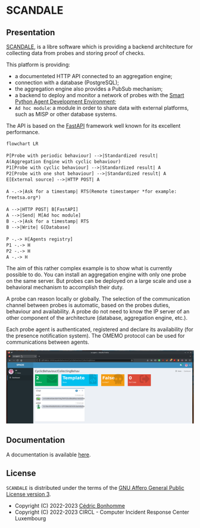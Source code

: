 # SCANDALE

## Presentation

[SCANDALE](https://github.com/scandale-project/scandale),
is a libre software which is providing a backend architecture
for collecting data from probes and storing proof of checks.

This platform is providing:

- a documenteted HTTP API connected to an aggregation engine;
- connection with a database (PostgreSQL);
- the aggregation engine also provides a PubSub mechanism;
- a backend to deploy and monitor a network of probes with the
  [Smart Python Agent Development Environment](https://github.com/javipalanca/spade);
- ``Ad hoc module``: a module in order to share data with external platforms,
  such as MISP or other database systems.

The API is based on the [FastAPI](https://fastapi.tiangolo.com) framework
well known for its excellent performance.


```mermaid
flowchart LR

P[Probe with periodic behaviour] -->|Standardized result| A(Aggregation Engine with cyclic behaviour)
P1[Probe with cyclic behaviour] -->|Standardized result| A
P2[Probe with one shot behaviour] -->|Standardized result| A
E[External source] -->|HTTP POST| A

A -.->|Ask for a timestamp| RTS(Remote timestamper *for example: freetsa.org*)

A -->|HTTP POST| B[FastAPI]
A -->|Send| M[Ad hoc module]
B -.->|Ask for a timestamp| RTS
B -->|Write| G[Database]

P -.-> H[Agents registry]
P1 -.-> H
P2 -.-> H
A -.-> H
```

The aim of this rather complex example is to show what is currently possible
to do. You can install an aggregation engine with only one probe
on the same server. But probes can be deployed on a large scale and use a
behavioral mechanism to accomplish their duty.

A probe can reason locally or globally.
The selection of the communication channel between probes is automatic,
based on the probes duties, behaviour and availability. A probe do not
need to know the IP server of an other component of the architecture
(database, aggregation engine, etc.).

Each probe agent is authenticated, registered and declare its availability
(for the presence notification system). The OMEMO protocol can be used for
communications between agents.

![Behabiour page](docs/_static/01-behaviour-page.png "Behabiour page")


## Documentation

A documentation is available [here](https://pumpkin-project.readthedocs.io).


## License

`SCANDALE` is distributed under the terms of the
[GNU Affero General Public License version 3](https://www.gnu.org/licenses/agpl-3.0.html).

- Copyright (C) 2022-2023 [Cédric Bonhomme](https://www.cedricbonhomme.org)
- Copyright (C) 2022-2023 CIRCL - Computer Incident Response Center Luxembourg
